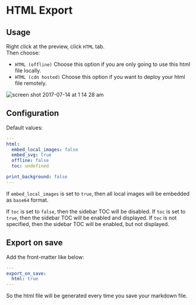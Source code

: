 # HTML Export  

## Usage
Right click at the preview, click `HTML` tab.  
Then choose:

* `HTML (offline)`
Choose this option if you are only going to use this html file locally.  
* `HTML (cdn hosted)`
Choose this option if you want to deploy your html file remotely.  

![screen shot 2017-07-14 at 1 14 28 am](https://user-images.githubusercontent.com/1908863/28200455-d5a12d60-6831-11e7-8572-91d3845ce8cf.png)

## Configuration  
Default values:  
```yaml
---
html:
  embed_local_images: false
  embed_svg: true
  offline: false
  toc: undefined

print_background: false
---
```

If `embed_local_images` is set to `true`, then all local images will be embedded as `base64` format.  

If `toc` is set to `false`, then the sidebar TOC will be disabled. If `toc` is set to `true`, then the sidebar TOC will be enabled and displayed. If `toc` is not specified, then the sidebar TOC will be enabled, but not displayed.

## Export on save  
Add the front-matter like below:  
```yaml
---
export_on_save:
  html: true
---
```
So the html file will be generated every time you save your markdown file.  
